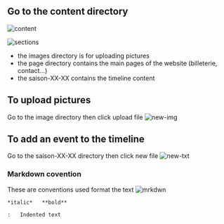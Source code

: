 ## Go to the content directory
![content](content/how_to_add_content/content.png)

![sections](content/how_to_add_content/sections.png)
- the images directory is for uploading pictures
- the page directory contains the main pages of the website (billeterie, contact...)
- the saison-XX-XX contains the timeline content

## To upload pictures
Go to the image directory then click upload file
![new-img](content/how_to_add_content/new-img.png)

## To add an event to the timeline
Go to the saison-XX-XX directory then click new file
![new-txt](content/how_to_add_content/new-txt.png)

### Markdown covention 
These are conventions used format the text
![mrkdwn](content/how_to_add_content/mrkdwn.png)

```
*italic*   **bold**

:   Indented text
```
